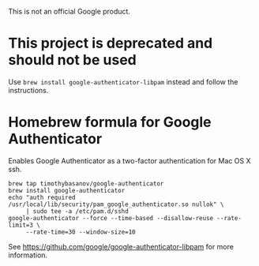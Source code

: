 This is not an official Google product.

# This project is deprecated and should not be used
Use `brew install google-authenticator-libpam` instead and follow the instructions.

# Homebrew formula for Google Authenticator

Enables Google Authenticator as a two-factor authentication
for Mac OS X ssh.

```shell
brew tap timothybasanov/google-authenticator
brew install google-authenticator
echo "auth required /usr/local/lib/security/pam_google_authenticator.so nullok" \
     | sudo tee -a /etc/pam.d/sshd
google-authenticator --force --time-based --disallow-reuse --rate-limit=3 \
     --rate-time=30 --window-size=10
```

See https://github.com/google/google-authenticator-libpam
for more information.
